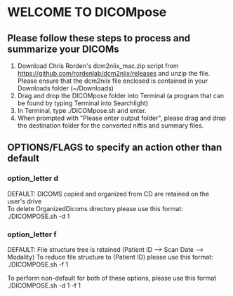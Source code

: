 # WELCOME TO DICOMpose

## Please follow these steps to process and summarize your DICOMs 
 
1. Download Chris Rorden's dcm2niix_mac.zip script from https://github.com/rordenlab/dcm2niix/releases and unzip the file. Please ensure that the dcm2niix file enclosed is
contained in your Downloads folder (~/Downloads) 
2. Drag and drop the DICOMpose folder into Terminal (a program that can be found by typing Terminal into Searchlight) 
3. In Terminal, type ./DICOMpose.sh and enter.
4. When prompted with "Please enter output folder", please drag and drop the destination folder for the converted niftis and summary files.


## OPTIONS/FLAGS to specify an action other than default 

### option_letter d
DEFAULT: DICOMS copied and organized from CD are retained on the user's drive  
To delete OrganizedDicoms directory please use this format: ./DICOMPOSE.sh -d 1 

### option_letter f
DEFAULT: File structure tree is retained (Patient ID --> Scan Date --> Modality)
To reduce file structure to (Patient ID) please use this format: ./DICOMPOSE.sh -f 1

To perform non-default for both of these options, please use this format ./DICOMPOSE.sh -d 1 -f 1 


